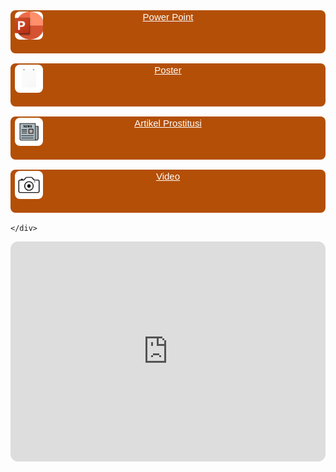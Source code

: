 
<html lang="en">
<head>
    <meta charset="UTF-8">
    <meta http-equiv="X-UA-Compatible" content="IE=edge">
    <meta name="viewport" content="width=device-width, initial-scale=1.0">
    <title>Document</title>
</head>
<body style="background-image: url('WhatsApp Image 2023-11-10 at 16.56.19.jpeg');
background-repeat: no-repeat;
background-attachment: fixed;
background-size: 100% 100%;">
  <div data-testid="dbf35b67-8f27-46fa-9080-70dc64a6ab55">
    <div aria-label="links block link buttons" class="Links classic">
        <center class=" RowLink" style="position: relative;">
            <a class="MuiButtonBase-root MuiButton-root MuiButton-contained MuiButton-containedPrimary MuiButton-sizeLarge MuiButton-containedSizeLarge MuiButton-fullWidth MuiButton-root MuiButton-contained MuiButton-containedPrimary MuiButton-sizeLarge MuiButton-containedSizeLarge MuiButton-fullWidth css-1ympjr3" tabindex="0" href="https://www.canva.com/design/DAF0A58tEQg/OPqDcObmV5RMIMf7mv-Khg/edit?utm_content=DAF0A58tEQg&utm_campaign=designshare&utm_medium=link2&utm_source=sharebutton" aria-label="Enter the 818 Anniversary Sweepstakes" rel="nofollow noopener" style="border-radius: 8px; background-color: rgb(180, 79, 7); color: rgb(255, 255, 255); font-family: &quot;Oxygen Mono&quot;, sans-serif; text-transform: none; box-shadow: none; font-size: 15px; min-height: 65px; margin: 16px 0px; border: 2px solid rgba(255, 255, 255, 0); display: flex; padding-left: 0px; padding-right: 0px;">
                <div class="flex items-center justify-center" style="width: 55px; min-width: 55px;"><img width="45" height="45" alt="link" src="Logo PPT Pros.png" style="object-fit: cover; border-radius: 8px;"></div>
                <div style="padding-right: 55px; width: 100%; min-width: 0px;">
                    <div style="overflow: hidden; text-overflow: ellipsis;">Power Point</div>
                    <div class="LinkSubtitle" style="overflow: hidden; text-overflow: ellipsis;"></div>
                </div>
                <span class="MuiTouchRipple-root css-w0pj6f"></span>
            </a>
        </center>
        <center class=" RowLink" style="position: relative;">
            <a class="MuiButtonBase-root MuiButton-root MuiButton-contained MuiButton-containedPrimary MuiButton-sizeLarge MuiButton-containedSizeLarge MuiButton-fullWidth MuiButton-root MuiButton-contained MuiButton-containedPrimary MuiButton-sizeLarge MuiButton-containedSizeLarge MuiButton-fullWidth css-1ympjr3" tabindex="0" href="poster p5.mp4" aria-label="Poster" rel="nofollow noopener" style="border-radius: 8px; background-color:rgb(180, 79, 7); color: rgb(255, 255, 255); font-family: &quot;Oxygen Mono&quot;, sans-serif; text-transform: none; box-shadow: none; font-size: 15px; min-height: 65px; margin: 16px 0px; border: 2px solid rgba(255, 255, 255, 0); display: flex; padding-left: 0px; padding-right: 0px;">
                <div class="flex items-center justify-center" style="width: 55px; min-width: 55px;"><img width="45" height="45" alt="link" src="Logo Poster Pros.png" style="object-fit: cover; border-radius: 8px;"></div>
                <div style="padding-right: 55px; width: 100%; min-width: 0px;">
                    <div style="overflow: hidden; text-overflow: ellipsis;">Poster</div>
                    <div class="LinkSubtitle" style="overflow: hidden; text-overflow: ellipsis;"></div>
                </div>
                <span class="MuiTouchRipple-root css-w0pj6f"></span>
            </a>
        </center>
        <center class=" RowLink" style="position: relative;">
            <a class="MuiButtonBase-root MuiButton-root MuiButton-contained MuiButton-containedPrimary MuiButton-sizeLarge MuiButton-containedSizeLarge MuiButton-fullWidth MuiButton-root MuiButton-contained MuiButton-containedPrimary MuiButton-sizeLarge MuiButton-containedSizeLarge MuiButton-fullWidth css-1ympjr3" tabindex="0" href="https://medium.com/@diandaaura/bahaya-prostitusi-online-pada-anak-di-bawah-umur-bisa-sebabkan-penyakit-serius-65dc450807a1" aria-label="Sign Up for 818 Emails and Texts" rel="nofollow noopener" style="border-radius: 8px; background-color: rgb(180, 79, 7); color: rgb(255, 255, 255); font-family: &quot;Oxygen Mono&quot;, sans-serif; text-transform: none; box-shadow: none; font-size: 15px; min-height: 65px; margin: 16px 0px; border: 2px solid rgba(255, 255, 255, 0); display: flex; padding-left: 0px; padding-right: 0px;">
                <div class="flex items-center justify-center" style="width: 55px; min-width: 55px;"><img width="45" height="45" alt="link" src="Logo Artikel Pros.png" style="object-fit: cover; border-radius: 8px;"></div>
                <div style="padding-right: 55px; width: 100%; min-width: 0px;">
                    <div style="overflow: hidden; text-overflow: ellipsis;">Artikel Prostitusi</div>
                    <div class="LinkSubtitle" style="overflow: hidden; text-overflow: ellipsis;"></div>
                </div>
                <span class="MuiTouchRipple-root css-w0pj6f"></span>
            </a>
            </a>
        </center>
        <center class=" RowLink" style="position: relative;">
            <a class="MuiButtonBase-root MuiButton-root MuiButton-contained MuiButton-containedPrimary MuiButton-sizeLarge MuiButton-containedSizeLarge MuiButton-fullWidth MuiButton-root MuiButton-contained MuiButton-containedPrimary MuiButton-sizeLarge MuiButton-containedSizeLarge MuiButton-fullWidth css-1ympjr3" tabindex="0" href="VID-20231113-WA0059.mp4" aria-label="Spotify" rel="nofollow noopener" style="border-radius: 8px; background-color: rgb(180, 79, 7); color: rgb(255, 255, 255); font-family: &quot;Oxygen Mono&quot;, sans-serif; text-transform: none; box-shadow: none; font-size: 15px; min-height: 65px; margin: 16px 0px; border: 2px solid rgba(255, 255, 255, 0); display: flex; padding-left: 0px; padding-right: 0px;">
                <div class="flex items-center justify-center" style="width: 55px; min-width: 55px;"><img width="45" height="45" alt="link" src="Logo Kamera Pros.png" style="object-fit: cover; border-radius: 8px;"></div>
                <div style="padding-right: 55px; width: 100%; min-width: 0px;">
                    <div style="overflow: hidden; text-overflow: ellipsis;">Video</div>
                    <div class="LinkSubtitle" style="overflow: hidden; text-overflow: ellipsis;"></div>
                </div>
                <span class="MuiTouchRipple-root css-w0pj6f"></span>
            </a>
        </center>
        
    </div>
</div>
<div>
    <center>
        <iframe style="border-radius:12px" src="https://open.spotify.com/embed/playlist/1ILaJ5Qj3444yYYcDdPiaV?utm_source=generator&theme=0" width="100%" height="352" frameBorder="0" allowfullscreen="" allow="autoplay; clipboard-write; encrypted-media; fullscreen; picture-in-picture" loading="lazy"></iframe>
    <center>
</div>


    
</body>
</html>
